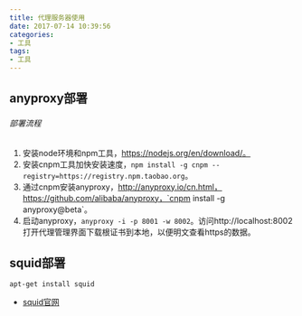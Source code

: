 ```yaml
---
title: 代理服务器使用
date: 2017-07-14 10:39:56
categories:
- 工具
tags:
- 工具
---
```


## anyproxy部署

###### 部署流程
1. 安装node环境和npm工具，https://nodejs.org/en/download/。
2. 安装cnpm工具加快安装速度，`npm install -g cnpm --registry=https://registry.npm.taobao.org`。
3. 通过cnpm安装anyproxy，http://anyproxy.io/cn.html，https://github.com/alibaba/anyproxy，`cnpm install -g anyproxy@beta`。
4. 启动anyproxy，`anyproxy -i -p 8001 -w 8002`。访问http://localhost:8002打开代理管理界面下载根证书到本地，以便明文查看https的数据。


## squid部署

```
apt-get install squid
```

- [squid官网](http://www.squid-cache.org/Versions/v3/3.5/)